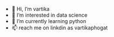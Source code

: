- 👋 Hi, I’m vartika
- 👀 I’m interested in data science
- 🌱 I’m currently learning python
- 📫 reach me on linkdin as vartikaphogat

<!---my profile✨ special ✨ repository because its `README.md` (this file) appears on your GitHub profile.
You can click the Preview link to take a look at your changes.
--->
